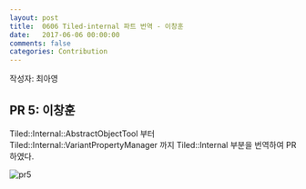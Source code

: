 ```yaml
---
layout: post
title:  0606 Tiled-internal 파트 번역 - 이창훈
date:   2017-06-06 00:00:00
comments: false
categories: Contribution
---
```


작성자: 최아영

## PR 5: 이창훈

Tiled::Internal::AbstractObjectTool 부터 Tiled::Internal::VariantPropertyManager 까지 Tiled::Internal 부분을 번역하여 PR하였다.

![pr5](https://17-1-skku-oss.github.io/126B/images/pr5.png)